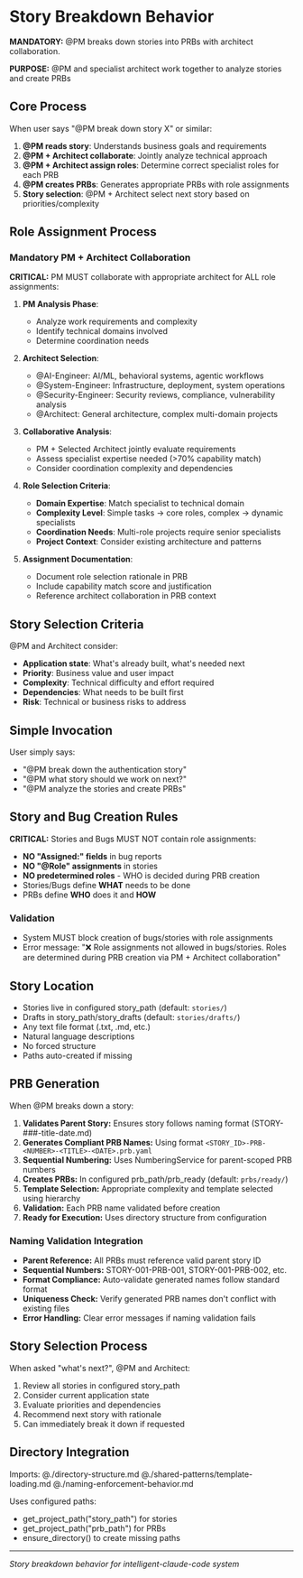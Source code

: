 # Story Breakdown Behavior

**MANDATORY:** @PM breaks down stories into PRBs with architect collaboration.

**PURPOSE:** @PM and specialist architect work together to analyze stories and create PRBs

## Core Process

When user says "@PM break down story X" or similar:
1. **@PM reads story**: Understands business goals and requirements
2. **@PM + Architect collaborate**: Jointly analyze technical approach
3. **@PM + Architect assign roles**: Determine correct specialist roles for each PRB
4. **@PM creates PRBs**: Generates appropriate PRBs with role assignments
5. **Story selection**: @PM + Architect select next story based on priorities/complexity

## Role Assignment Process

### Mandatory PM + Architect Collaboration
**CRITICAL:** PM MUST collaborate with appropriate architect for ALL role assignments:

1. **PM Analysis Phase**:
   - Analyze work requirements and complexity
   - Identify technical domains involved
   - Determine coordination needs

2. **Architect Selection**:
   - @AI-Engineer: AI/ML, behavioral systems, agentic workflows
   - @System-Engineer: Infrastructure, deployment, system operations
   - @Security-Engineer: Security reviews, compliance, vulnerability analysis
   - @Architect: General architecture, complex multi-domain projects

3. **Collaborative Analysis**:
   - PM + Selected Architect jointly evaluate requirements
   - Assess specialist expertise needed (>70% capability match)
   - Consider coordination complexity and dependencies

4. **Role Selection Criteria**:
   - **Domain Expertise**: Match specialist to technical domain
   - **Complexity Level**: Simple tasks → core roles, complex → dynamic specialists
   - **Coordination Needs**: Multi-role projects require senior specialists
   - **Project Context**: Consider existing architecture and patterns

5. **Assignment Documentation**:
   - Document role selection rationale in PRB
   - Include capability match score and justification
   - Reference architect collaboration in PRB context

## Story Selection Criteria

@PM and Architect consider:
- **Application state**: What's already built, what's needed next
- **Priority**: Business value and user impact
- **Complexity**: Technical difficulty and effort required
- **Dependencies**: What needs to be built first
- **Risk**: Technical or business risks to address

## Simple Invocation

User simply says:
- "@PM break down the authentication story"
- "@PM what story should we work on next?"
- "@PM analyze the stories and create PRBs"

## Story and Bug Creation Rules

**CRITICAL:** Stories and Bugs MUST NOT contain role assignments:
- **NO "Assigned:" fields** in bug reports
- **NO "@Role" assignments** in stories
- **NO predetermined roles** - WHO is decided during PRB creation
- Stories/Bugs define **WHAT** needs to be done
- PRBs define **WHO** does it and **HOW**

### Validation
- System MUST block creation of bugs/stories with role assignments
- Error message: "❌ Role assignments not allowed in bugs/stories. Roles are determined during PRB creation via PM + Architect collaboration"

## Story Location

- Stories live in configured story_path (default: `stories/`)
- Drafts in story_path/story_drafts (default: `stories/drafts/`)
- Any text file format (.txt, .md, etc.)
- Natural language descriptions
- No forced structure
- Paths auto-created if missing

## PRB Generation

When @PM breaks down a story:
1. **Validates Parent Story:** Ensures story follows naming format (STORY-###-title-date.md)
2. **Generates Compliant PRB Names:** Using format `<STORY_ID>-PRB-<NUMBER>-<TITLE>-<DATE>.prb.yaml`
3. **Sequential Numbering:** Uses NumberingService for parent-scoped PRB numbers
4. **Creates PRBs:** In configured prb_path/prb_ready (default: `prbs/ready/`)
5. **Template Selection:** Appropriate complexity and template selected using hierarchy
6. **Validation:** Each PRB name validated before creation
7. **Ready for Execution:** Uses directory structure from configuration

### Naming Validation Integration
- **Parent Reference:** All PRBs must reference valid parent story ID
- **Sequential Numbers:** STORY-001-PRB-001, STORY-001-PRB-002, etc.
- **Format Compliance:** Auto-validate generated names follow standard format
- **Uniqueness Check:** Verify generated PRB names don't conflict with existing files
- **Error Handling:** Clear error messages if naming validation fails

## Story Selection Process

When asked "what's next?", @PM and Architect:
1. Review all stories in configured story_path
2. Consider current application state
3. Evaluate priorities and dependencies
4. Recommend next story with rationale
5. Can immediately break it down if requested

## Directory Integration

Imports:
@./directory-structure.md
@./shared-patterns/template-loading.md
@./naming-enforcement-behavior.md

Uses configured paths:
- get_project_path("story_path") for stories
- get_project_path("prb_path") for PRBs
- ensure_directory() to create missing paths

---
*Story breakdown behavior for intelligent-claude-code system*